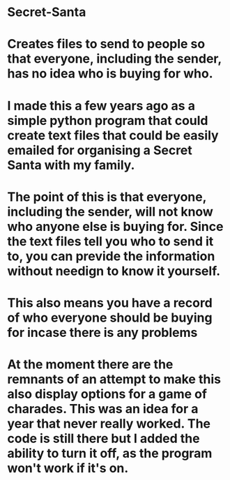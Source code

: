 # Secret-Santa
# Creates files to send to people so that everyone, including the sender, has no idea who is buying for who.

# I made this a few years ago as a simple python program that could create text files that could be easily emailed for organising a Secret Santa with my family.
# The point of this is that everyone, including the sender, will not know who anyone else is buying for. Since the text files tell you who to send it to, you can previde the information without needign to know it yourself.
# This also means you have a record of who everyone should be buying for incase there is any problems

# At the moment there are the remnants of an attempt to make this also display options for a game of charades. This was an idea for a year that never really worked. The code is still there but I added the ability to turn it off, as the program won't work if it's on.
